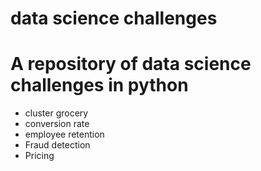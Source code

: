 # data science challenges
# A repository of data science challenges in python

* cluster grocery
* conversion rate
* employee retention
* Fraud detection
* Pricing
